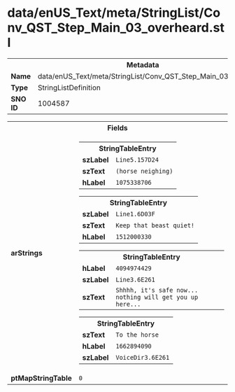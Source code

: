 <h1>data/enUS_Text/meta/StringList/Conv_QST_Step_Main_03_overheard.stl</h1><table><tr><th colspan="100%">Metadata</th></tr><tr><td><b>Name</b></td><td>data/enUS_Text/meta/StringList/Conv_QST_Step_Main_03_overheard.stl</td></tr><tr><td><b>Type</b></td><td>StringListDefinition</td></tr><tr><td><b>SNO ID</b></td><td>1004587</td></tr></table>

<table><tr><th colspan="100%">Fields</th></tr><tr><td><b>arStrings</b></td><td><table><tr><th colspan="100%">StringTableEntry</th></tr><tr><td><b>szLabel</b></td><td><code>Line5.157D24</code></td></tr><tr><td><b>szText</b></td><td><code>(horse neighing)</code></td></tr><tr><td><b>hLabel</b></td><td><code>1075338706</code></td></tr></table>


<table><tr><th colspan="100%">StringTableEntry</th></tr><tr><td><b>szLabel</b></td><td><code>Line1.6D03F</code></td></tr><tr><td><b>szText</b></td><td><code>Keep that beast quiet!</code></td></tr><tr><td><b>hLabel</b></td><td><code>1512000330</code></td></tr></table>


<table><tr><th colspan="100%">StringTableEntry</th></tr><tr><td><b>hLabel</b></td><td><code>4094974429</code></td></tr><tr><td><b>szLabel</b></td><td><code>Line3.6E261</code></td></tr><tr><td><b>szText</b></td><td><code>Shhhh, it's safe now... nothing will get you up here...</code></td></tr></table>


<table><tr><th colspan="100%">StringTableEntry</th></tr><tr><td><b>szText</b></td><td><code>To the horse</code></td></tr><tr><td><b>hLabel</b></td><td><code>1662894090</code></td></tr><tr><td><b>szLabel</b></td><td><code>VoiceDir3.6E261</code></td></tr></table>


</td></tr><tr><td><b>ptMapStringTable</b></td><td><code>0</code></td></tr></table>

